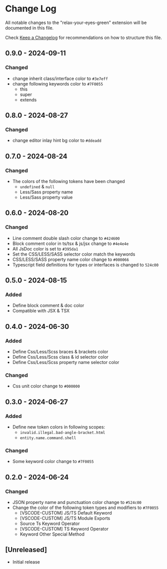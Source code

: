 # Change Log

All notable changes to the "relax-your-eyes-green" extension will be documented in this file.

Check [Keep a Changelog](http://keepachangelog.com/) for recommendations on how to structure this file.

## 0.9.0 - 2024-09-11

### Changed

- change inherit class/interface color to `#3e7eff`
- change following keywords color to `#7F0055`
  - this
  - super
  - extends

## 0.8.0 - 2024-08-27

### Changed

- change editor inlay hint bg color to `#ddeadd`

## 0.7.0 - 2024-08-24

### Changed

- The colors of the following tokens have been changed
  - `undefined` & `null`
  - Less/Sass property name
  - Less/Sass property value

## 0.6.0 - 2024-08-20

### Changed

- Line comment double slash color change to `#424600`
- Block comment color in ts/tsx & js/jsx change to `#4e4e4e`
- All JsDoc color is set to `#395da1`
- Set the CSS/LESS/SASS selector color match the keywords
- CSS/LESS/SASS property name color change to `#000066`
- Typescript field definitions for types or interfaces is changed to `524c00`

## 0.5.0 - 2024-08-15

### Added

- Define block comment & doc color
- Compatible with JSX & TSX

## 0.4.0 - 2024-06-30

### Added

- Define Css/Less/Scss braces & brackets color
- Define Css/Less/Scss class & id selector color
- Define Css/Less/Scss property name selector color

### Changed

- Css unit color change to `#000000`

## 0.3.0 - 2024-06-27

### Added

- Define new token colors in following scopes:
  - `invalid.illegal.bad-angle-bracket.html`
  - `entity.name.command.shell`

### Changed

- Some keyword color change to `#7F0055`

## 0.2.0 - 2024-06-24

### Changed

- JSON property name and punctuation color change to `#524c00`
- Change the color of the following token types and modifiers to `#7F0055`
  - [VSCODE-CUSTOM] JS/TS Default Keyword
  - [VSCODE-CUSTOM] JS/TS Module Exports
  - Source Ts Keyword Operator
  - [VSCODE-CUSTOM] TS Keyword Operator
  - Keyword Other Special Method

## [Unreleased]

- Initial release
